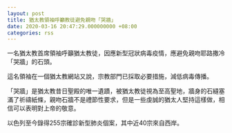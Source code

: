 ```yaml
---
layout: post
title: 猶太教領袖呼籲教徒避免親吻「哭牆」
date: 2020-03-16 20:47:29.000000000 +08:00
categories: rss
---
```


一名猶太教首席領袖呼籲猶太教徒，因應新型冠狀病毒疫情，應避免親吻耶路撒冷「哭牆」的石頭。

這名領袖在一個猶太教網站又說，宗教部門已採取必要措施，減低病毒傳播。

「哭牆」是猶太教昔日聖殿的唯一遺蹟，被猶太教徒視為至高聖地，牆身的石縫塞滿了祈禱紙條，親吻石牆不是禮節性要求，但是一些虔誠的猶太人堅持這樣做，相信可以表明對上帝的敬意。

以色列至今錄得255宗確診新型肺炎個案，其中近40宗來自西岸。
